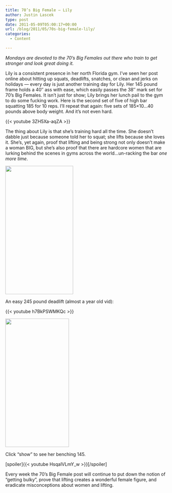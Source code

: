 ```yaml
---
title: 70’s Big Female – Lily
author: Justin Lascek
type: post
date: 2011-05-09T05:00:17+00:00
url: /blog/2011/05/70s-big-female-lily/
categories:
  - Content

---
```

_Mondays are devoted to the 70&#8217;s Big Females out there who train to get stronger and look great doing it._ 
  

  
Lily is a consistent presence in her north Florida gym. I&#8217;ve seen her post online about hitting up squats, deadlifts, snatches, or clean and jerks on holidays &#8212; every day is just another training day for Lily. Her 145 pound frame holds a 40&#8243; ass with ease, which easily passes the 38&#8243; mark set for 70&#8217;s Big Females. It isn&#8217;t just for show; Lily brings her lunch pail to the gym to do some fucking work. Here is the second set of five of high bar squatting 185 for 10 reps. I&#8217;ll repeat that again: five sets of 185&#215;10&#8230;40 pounds above body weight. And it&#8217;s not even hard.
  

   
{{< youtube 3ZH5Xa-aqZA >}}
  

  
The thing about Lily is that she&#8217;s training hard all the time. She doesn&#8217;t dabble just because someone told her to squat; she lifts because she loves it. She&#8217;s, yet again, proof that lifting and being strong not only doesn&#8217;t make a woman BIG, but she&#8217;s also proof that there are hardcore women that are lurking behind the scenes in gyms across the world&#8230;un-racking the bar _one more time_.
  

  
[<img data-attachment-id="4187" data-permalink="/blog/2011/05/70s-big-female-lily/39258_150003431681253_100000147924903_515776_6518801_n-1/" data-orig-file="/2011/05/39258_150003431681253_100000147924903_515776_6518801_n-1.jpg" data-orig-size="317,600" data-comments-opened="1" data-image-meta="{&quot;aperture&quot;:&quot;0&quot;,&quot;credit&quot;:&quot;&quot;,&quot;camera&quot;:&quot;&quot;,&quot;caption&quot;:&quot;&quot;,&quot;created_timestamp&quot;:&quot;0&quot;,&quot;copyright&quot;:&quot;&quot;,&quot;focal_length&quot;:&quot;0&quot;,&quot;iso&quot;:&quot;0&quot;,&quot;shutter_speed&quot;:&quot;0&quot;,&quot;title&quot;:&quot;&quot;}" data-image-title="39258_150003431681253_100000147924903_515776_6518801_n (1)" data-image-description="" data-medium-file="/2011/05/39258_150003431681253_100000147924903_515776_6518801_n-1-211x400.jpg" data-large-file="/2011/05/39258_150003431681253_100000147924903_515776_6518801_n-1.jpg" src="/2011/05/39258_150003431681253_100000147924903_515776_6518801_n-1-211x400.jpg" alt="" title="39258_150003431681253_100000147924903_515776_6518801_n (1)" width="211" height="400" class="aligncenter size-medium wp-image-4187" srcset="/2011/05/39258_150003431681253_100000147924903_515776_6518801_n-1-211x400.jpg 211w, /2011/05/39258_150003431681253_100000147924903_515776_6518801_n-1.jpg 317w" sizes="(max-width: 211px) 100vw, 211px" />][1]
  

  
An easy 245 pound deadlift (almost a year old vid):
  
{{< youtube h7BkPSWMKQc >}}
  

  
[<img data-attachment-id="4191" data-permalink="/blog/2011/05/70s-big-female-lily/bw2/" data-orig-file="/2011/05/BW2.jpg" data-orig-size="332,669" data-comments-opened="1" data-image-meta="{&quot;aperture&quot;:&quot;0&quot;,&quot;credit&quot;:&quot;&quot;,&quot;camera&quot;:&quot;&quot;,&quot;caption&quot;:&quot;&quot;,&quot;created_timestamp&quot;:&quot;0&quot;,&quot;copyright&quot;:&quot;&quot;,&quot;focal_length&quot;:&quot;0&quot;,&quot;iso&quot;:&quot;0&quot;,&quot;shutter_speed&quot;:&quot;0&quot;,&quot;title&quot;:&quot;&quot;}" data-image-title="BW2" data-image-description="" data-medium-file="/2011/05/BW2-198x400.jpg" data-large-file="/2011/05/BW2.jpg" src="/2011/05/BW2-198x400.jpg" alt="" title="BW2" width="198" height="400" class="aligncenter size-medium wp-image-4191" srcset="/2011/05/BW2-198x400.jpg 198w, /2011/05/BW2.jpg 332w" sizes="(max-width: 198px) 100vw, 198px" />][2]
  

  
Click &#8220;show&#8221; to see her benching 145.
  
[spoiler]{{< youtube HsqalVLmY_w >}}[/spoiler]
  

  
Every week the 70&#8217;s Big Female post will continue to put down the notion of &#8220;getting bulky&#8221;, prove that lifting creates a wonderful female figure, and eradicate misconceptions about women and lifting.

 [1]: /2011/05/39258_150003431681253_100000147924903_515776_6518801_n-1.jpg
 [2]: /2011/05/BW2.jpg
